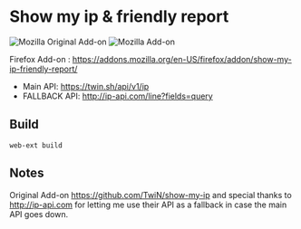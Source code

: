 # Show my ip & friendly report
![Mozilla Original Add-on](https://img.shields.io/amo/users/show-ip)
![Mozilla Add-on](https://img.shields.io/amo/users/show-my-ip-friendly-report)

Firefox Add-on : https://addons.mozilla.org/en-US/firefox/addon/show-my-ip-friendly-report/

- Main API: https://twin.sh/api/v1/ip
- FALLBACK API: http://ip-api.com/line?fields=query


## Build
```
web-ext build
```


## Notes
Original Add-on https://github.com/TwiN/show-my-ip
and special thanks to http://ip-api.com for letting me use their API as a fallback in case the main API goes down.
